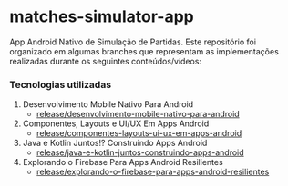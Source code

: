 # matches-simulator-app
App Android Nativo de Simulação de Partidas. Este repositório foi organizado em algumas branches que representam as implementações realizadas durante os seguintes conteúdos/vídeos:


### Tecnologias utilizadas
1. Desenvolvimento Mobile Nativo Para Android
    - [release/desenvolvimento-mobile-nativo-para-android](https://github.com/JorgeTranin/matches-simulator-app)
1. Componentes, Layouts e UI/UX Em Apps Android
    - [release/componentes-layouts-ui-ux-em-apps-android](https://github.com/JorgeTranin/matches-simulator-app/tree/release/componentes-layouts-ui-ux-em-apps-android)
1. Java e Kotlin Juntos!? Construindo Apps Android
    - [release/java-e-kotlin-juntos-construindo-apps-android](https://github.com/JorgeTranin/matches-simulator-app/tree/Java-e-Kotlin-Juntos!-Construindo-Apps-Android)
1. Explorando o Firebase Para Apps Android Resilientes
    - [release/explorando-o-firebase-para-apps-android-resilientes]()
